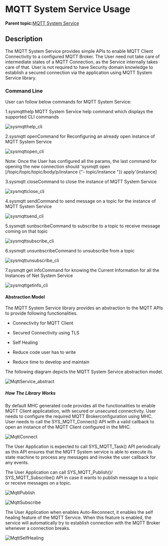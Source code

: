 # MQTT System Service Usage

**Parent topic:**[MQTT System Service](GUID-6D4A7590-A5FE-418D-8A39-4F13DF7618BD.md)

## Description

The MQTT System Service provides simple APIs to enable MQTT Client Connectivity to a configured MQTT Broker. The User need not take care of intermediate states of a MQTT Connection, as the Service internally takes care of that. User is not required to have Security domain knowledge to establish a secured connection via the application using MQTT System Service library.

### Command Line

User can follow below commands for MQTT System Service:

1.sysmqtthelp MQTT System Service help command which displays the supported CLI commands

![sysmqtthelp_cli](resources/images/GUID-E597468C-7587-442E-A7E9-6AC5814793C0-low.png)

2.sysmqtt openCommand for Reconfiguring an already open instance of MQTT System Service

![sysmqttopen_cli](resources/images/GUID-FDEA107D-684F-4F3D-995C-0F13E0D12AB8-low.png)

Note: Once the User has configured all the params, the last command for opening the new connection should 'sysmqtt open \[/topic/topic/topic/body/p/instance \{"- topic/instance "\}\) apply'\(instance\]

3.sysmqtt closeCommand to close the instance of MQTT System Service

![sysmqttclose_cli](resources/images/GUID-62A63BAA-BD81-4765-93E1-1F3110DA6A49-low.png)

4.sysmqtt sendCommand to send message on a topic for the instance of MQTT System Service

![sysmqttsend_cli](resources/images/GUID-CA647797-B871-40B9-B9FE-B5C79A48FA29-low.png)

5.sysmqtt sunbscribeCommand to subscribe to a topic to receive message coming on that topic

![sysmqttsubscribe_cli](resources/images/GUID-8C663F91-6758-48F4-87BC-6153950662EF-low.png)

6.sysmqtt unsunbscribeCommand to unsubscribe from a topic

![sysmqttunsubscribe_cli](resources/images/GUID-DEFF8814-B672-4DD9-AD74-64D8732DEB23-low.png)

7.sysmqtt get infoCommand for knowing the Current Information for all the Instances of Net System Service

![sysmqttgetinfo_cli](resources/images/GUID-B90F503D-DFF7-453D-B6B7-722D2B7319FD-low.png)

#### Abstraction Model

The MQTT System Service library provides an abstraction to the MQTT APIs to provide following functionalities.

-   Connectivity for MQTT Client

-   Secured Connectivity using TLS

-   Self Healing

-   Reduce code user has to write

-   Reduce time to develop and maintain


The following diagram depicts the MQTT System Service abstraction model.

![MqttService_abstract](resources/images/GUID-8477BB30-91DD-43D8-B1D7-B429A4AF79ED-low.png)

##### How The Library Works

By default MHC generated code provides all the functionalities to enable MQTT Client applicatation, with secured or unsecured connectivity. User needs to configure the required MQTT Brokerconfiguration using MHC. User needs to call the SYS\_MQTT\_Connect\(\) API with a valid callback to open an instance of the MQTT Client configured in the MHC.

![MqttConnect](resources/images/GUID-EC299163-AAAA-455C-98CB-91239FFB0CF8-low.png)

The User Application is expected to call SYS\_MQTT\_Task\(\) API periodically as this API ensures that the MQTT System service is able to execute its state machine to process any messages and invoke the user callback for any events.

The User Application can call SYS\_MQTT\_Publish\(\)/ SYS\_MQTT\_Subscribe\(\) API in case it wants to publish message to a topic or receive messages on a topic.

![MqttPublish](resources/images/GUID-EF4C6A24-0BE7-45B2-AF51-0F9F3AEFD3CD-low.png)

![MqttSubscribe](resources/images/GUID-690E5496-64F4-4489-871E-4D278B2CE21C-low.png)

The User Application when enables Auto-Reconnect, it enables the self healing feature of the MQTT Service. When this feature is enabled, the service will automatically try to establish connection with the MQTT Broker whenever a connection breaks.

![MqttSelfHealing](resources/images/GUID-9DD26F75-EC2E-4FD1-98C6-8C765AF18D47-low.png)


